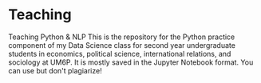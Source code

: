 # Teaching
Teaching Python &amp; NLP
This is the repository for the Python practice component of my Data Science class for second year undergraduate students in economics, political science, international relations, and sociology at UM6P.
It is mostly saved in the Jupyter Notebook format. You can use but don't plagiarize! 
